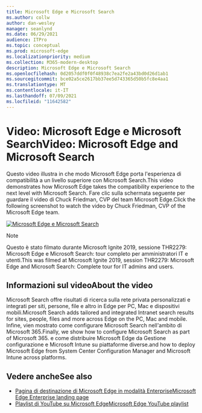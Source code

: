 ```yaml
---
title: Microsoft Edge e Microsoft Search
ms.author: collw
author: dan-wesley
manager: seanlynd
ms.date: 06/29/2021
audience: ITPro
ms.topic: conceptual
ms.prod: microsoft-edge
ms.localizationpriority: medium
ms.collection: M365-modern-desktop
description: Microsoft Edge e Microsoft Search
ms.openlocfilehash: 0d2057ddf0f0f48938c7ea2fe2a43bd0d26d1ab1
ms.sourcegitcommit: bce02a5ce2617bb37ee5d743365d50b5fc8e4aa1
ms.translationtype: MT
ms.contentlocale: it-IT
ms.lasthandoff: 07/09/2021
ms.locfileid: "11642582"
---
```

# <a name="video-microsoft-edge-and-microsoft-search"></a><span data-ttu-id="be5eb-103">Video: Microsoft Edge e Microsoft Search</span><span class="sxs-lookup"><span data-stu-id="be5eb-103">Video: Microsoft Edge and Microsoft Search</span></span>

<span data-ttu-id="be5eb-104">Questo video illustra in che modo Microsoft Edge porta l'esperienza di compatibilità a un livello superiore con Microsoft Search.</span><span class="sxs-lookup"><span data-stu-id="be5eb-104">This video demonstrates how Microsoft Edge takes the compatibility experience to the next level with Microsoft Search.</span></span> <span data-ttu-id="be5eb-105">Fare clic sulla schermata seguente per guardare il video di Chuck Friedman, CVP del team Microsoft Edge.</span><span class="sxs-lookup"><span data-stu-id="be5eb-105">Click the following screenshot to watch the video by Chuck Friedman, CVP of the Microsoft Edge team.</span></span>

[![Microsoft Edge e Microsoft Search](https://res.cloudinary.com/marcomontalbano/image/upload/v1592253564/video_to_markdown/images/youtube--7LfNqmJkeTM-c05b58ac6eb4c4700831b2b3070cd403.jpg)](http://www.youtube.com/watch?v=7LfNqmJkeTM "Microsoft Edge and Microsoft Search")

> [!NOTE]
> <span data-ttu-id="be5eb-107">Questo è stato filmato durante Microsoft Ignite 2019, sessione THR2279: Microsoft Edge e Microsoft Search: tour completo per amministratori IT e utenti.</span><span class="sxs-lookup"><span data-stu-id="be5eb-107">This was filmed at Microsoft Ignite 2019, session THR2279: Microsoft Edge and Microsoft Search: Complete tour for IT admins and users.</span></span>

## <a name="about-the-video"></a><span data-ttu-id="be5eb-108">Informazioni sul video</span><span class="sxs-lookup"><span data-stu-id="be5eb-108">About the video</span></span>

<span data-ttu-id="be5eb-109">Microsoft Search offre risultati di ricerca sulla rete privata personalizzati e integrati per siti, persone, file e altro in Edge per PC, Mac e dispositivi mobili.</span><span class="sxs-lookup"><span data-stu-id="be5eb-109">Microsoft Search adds tailored and integrated Intranet search results for sites, people, files and more across Edge on the PC, Mac and mobile.</span></span> <span data-ttu-id="be5eb-110">Infine, vien mostrato come configurare Microsoft Search nell'ambito di Microsoft 365.</span><span class="sxs-lookup"><span data-stu-id="be5eb-110">Finally, we show how to configure Microsoft Search as part of Microsoft 365.</span></span> <span data-ttu-id="be5eb-111">e come distribuire Microsoft Edge da Gestione configurazione e Microsoft Intune su piattaforme diverse.</span><span class="sxs-lookup"><span data-stu-id="be5eb-111">and how to deploy Microsoft Edge from System Center Configuration Manager and Microsoft Intune across platforms.</span></span>

## <a name="see-also"></a><span data-ttu-id="be5eb-112">Vedere anche</span><span class="sxs-lookup"><span data-stu-id="be5eb-112">See also</span></span>

- [<span data-ttu-id="be5eb-113">Pagina di destinazione di Microsoft Edge in modalità Enterprise</span><span class="sxs-lookup"><span data-stu-id="be5eb-113">Microsoft Edge Enterprise landing page</span></span>](https://aka.ms/EdgeEnterprise)
- [<span data-ttu-id="be5eb-114">Playlist di YouTube su Microsoft Edge</span><span class="sxs-lookup"><span data-stu-id="be5eb-114">Microsoft Edge YouTube playlist</span></span>](https://www.youtube.com/playlist?list=PLXtHYVsvn_b-uXh1tMeYpT-0iD8tD3tFy)
